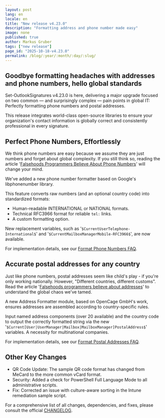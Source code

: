 ```yaml
---
layout: post
lang: en
locale: en
title: "New release v4.23.0"
description: "Formatting address and phone number made easy"
image: none
published: true
author: Markus Gruber
tags: ["new release"]
page_id: "2025-10-18-v4.23.0"
permalink: /blog/:year/:month/:day/:slug/
---
```

## Goodbye formatting headaches with addresses and phone numbers, hello global standards
Set-OutlookSignatures v4.23.0 is here, delivering a major upgrade focused on two common — and surprisingly complex — pain points in global IT: Perfectly formatting phone numbers and postal addresses.

This release integrates world-class open-source libraries to ensure your organization's contact information is globally correct and consistently professional in every signature.

## Perfect Phone Numbers, Effortlessly
We think phone numbers are easy because we assume they are just numbers and forget about global complexity. If you still think so, reading the article '[Falsehoods Programmers Believe About Phone Numbers](https://set-outlooksignatures.com/faq/#4412-format-phone-numbers)' will change your mind.

We've added a new phone number formatter based on Google's libphonenumber library.

This feature converts raw numbers (and an optional country code) into standardized formats:
- Human-readable INTERNATIONAL or NATIONAL formats.
- Technical RFC3966 format for reliable `tel:` links.
- A custom formatting option.

New replacement variables, such as '`$CurrentUserTelephone-International$`' and '`$CurrentMailboxManagerMobile-RFC3966$`', are now available.

For implementation details, see our [Format Phone Numbers FAQ](https://set-outlooksignatures.com/faq/#4412-format-phone-numbers).

## Accurate postal addresses for any country
Just like phone numbers, postal addresses seem like child's play - if you're only working nationally. However, "Different countries, different customs". Read the article '[Falsehoods programmers believe about addresses](https://set-outlooksignatures.com/faq/#4413-format-postal-addresses)' to understand the global chaos we've tamed.

A new Address Formatter module, based on OpenCage GmbH's work, ensures addresses are assembled according to country-specific rules.

Input named address components (over 20 available) and the country code to output the correctly formatted string via the new '`$Current[User|UserManager|Mailbox|MailboxManager]PostalAddress$`' variables. A necessity for multinational companies.

For implementation details, see our [Format Postal Addresses FAQ](https://set-outlooksignatures.com/faq/#4413-format-postal-addresses).

## Other Key Changes
* QR Code Update: The sample QR code format has changed from MeCard to the more common vCard format.
* Security: Added a check for PowerShell Full Language Mode to all administrative scripts.
* Fix: Corrected an issue with culture-aware sorting in the Intune remediation sample script.

For a comprehensive list of all changes, dependencies, and fixes, please consult the official [CHANGELOG](https://github.com/Set-OutlookSignatures/Set-OutlookSignatures/blob/main/docs/CHANGELOG.md).